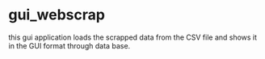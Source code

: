 # gui_webscrap
this gui application loads the scrapped data from the CSV file and shows it in the GUI format through data base.
